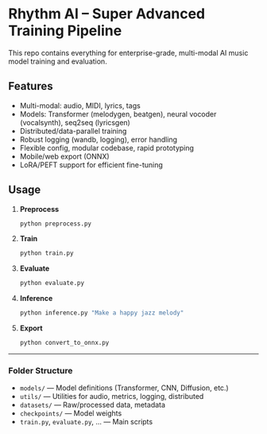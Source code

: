 # Rhythm AI – Super Advanced Training Pipeline

This repo contains everything for enterprise-grade, multi-modal AI music model training and evaluation.

## Features

- Multi-modal: audio, MIDI, lyrics, tags
- Models: Transformer (melodygen, beatgen), neural vocoder (vocalsynth), seq2seq (lyricsgen)
- Distributed/data-parallel training
- Robust logging (wandb, logging), error handling
- Flexible config, modular codebase, rapid prototyping
- Mobile/web export (ONNX)
- LoRA/PEFT support for efficient fine-tuning

## Usage

1. **Preprocess**
   ```bash
   python preprocess.py
   ```

2. **Train**
   ```bash
   python train.py
   ```

3. **Evaluate**
   ```bash
   python evaluate.py
   ```

4. **Inference**
   ```bash
   python inference.py "Make a happy jazz melody"
   ```

5. **Export**
   ```bash
   python convert_to_onnx.py
   ```

---

### Folder Structure

- `models/` — Model definitions (Transformer, CNN, Diffusion, etc.)
- `utils/` — Utilities for audio, metrics, logging, distributed
- `datasets/` — Raw/processed data, metadata
- `checkpoints/` — Model weights
- `train.py`, `evaluate.py`, ... — Main scripts